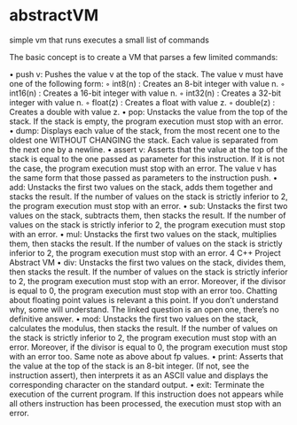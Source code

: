 # abstractVM
simple vm that runs executes a small list of commands

The basic concept is to create a VM that parses a few limited commands:

• push v: Pushes the value v at the top of the stack. The value v must have one of
the following form:
◦ int8(n) : Creates an 8-bit integer with value n.
◦ int16(n) : Creates a 16-bit integer with value n.
◦ int32(n) : Creates a 32-bit integer with value n.
◦ float(z) : Creates a float with value z.
◦ double(z) : Creates a double with value z.
• pop: Unstacks the value from the top of the stack. If the stack is empty, the
program execution must stop with an error.
• dump: Displays each value of the stack, from the most recent one to the oldest
one WITHOUT CHANGING the stack. Each value is separated from the next one
by a newline.
• assert v: Asserts that the value at the top of the stack is equal to the one passed
as parameter for this instruction. If it is not the case, the program execution must
stop with an error. The value v has the same form that those passed as parameters
to the instruction push.
• add: Unstacks the first two values on the stack, adds them together and stacks the
result. If the number of values on the stack is strictly inferior to 2, the program
execution must stop with an error.
• sub: Unstacks the first two values on the stack, subtracts them, then stacks the
result. If the number of values on the stack is strictly inferior to 2, the program
execution must stop with an error.
• mul: Unstacks the first two values on the stack, multiplies them, then stacks the
result. If the number of values on the stack is strictly inferior to 2, the program
execution must stop with an error.
4
C++ Project Abstract VM
• div: Unstacks the first two values on the stack, divides them, then stacks the result.
If the number of values on the stack is strictly inferior to 2, the program execution
must stop with an error. Moreover, if the divisor is equal to 0, the program execution
must stop with an error too. Chatting about floating point values is relevant a this
point. If you don’t understand why, some will understand. The linked question is
an open one, there’s no definitive answer.
• mod: Unstacks the first two values on the stack, calculates the modulus, then
stacks the result. If the number of values on the stack is strictly inferior to 2, the
program execution must stop with an error. Moreover, if the divisor is equal to 0,
the program execution must stop with an error too. Same note as above about fp
values.
• print: Asserts that the value at the top of the stack is an 8-bit integer. (If not,
see the instruction assert), then interprets it as an ASCII value and displays the
corresponding character on the standard output.
• exit: Terminate the execution of the current program. If this instruction does not
appears while all others instruction has been processed, the execution must stop
with an error.
